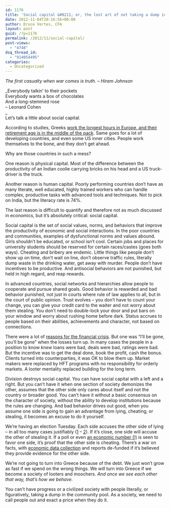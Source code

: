 ```yaml
---
id: 1176
title: 'Social capital &#8211; or, the lost art of not taking a dump in the community pool'
date: 2012-11-04T20:16:56+00:00
author: Druce Vertes, CFA
layout: post
guid: /?p=1176
permalink: /2012/11/social-capital/
post-views:
  - "4748"
dsq_thread_id:
  - "914054495"
categories:
  - Uncategorized
---
```

_The first casualty when war comes is truth. &#8211; Hiram Johnson_

_Everybody talkin&#8217; to their pockets  
Everybody wants a box of chocolates  
And a long-stemmed rose  
&#8211; Leonard Cohen  
_  
Let&#8217;s talk a little about social capital.

According to studies, Greeks [work the longest hours in Europe, and their retirement age is in the middle of the pack](http://www.newstatesman.com/blogs/world-affairs/2012/05/exploding-myth-feckless-lazy-greeks). Same goes for a lot of developing countries, and even some US inner cities. People work themselves to the bone, and they don&#8217;t get ahead.

Why are those countries in such a mess?  
<!--more-->

  
One reason is physical capital. Most of the difference between the productivity of an Indian coolie carrying bricks on his head and a US truck-driver is the truck.

Another reason is human capital. Poorly performing countries don&#8217;t have as many literate, well educated, highly trained workers who can handle complex, productive tasks with advanced tools and techniques. Not to pick on India, but the literacy rate is 74%.

The last reason is difficult to quantify and therefore not as much discussed in economics, but it&#8217;s absolutely critical: social capital.

Social capital is the set of social values, norms, and behaviors that improve the productivity of economic and social interactions. In the poor countries and communities, examples of dysfunctional norms and values abound. Girls shouldn&#8217;t be educated, or school isn&#8217;t cool. Certain jobs and places for university students should be reserved for certain races/castes (goes both ways). Cheating and bribery are endemic. Little things like people don&#8217;t show up on time, don&#8217;t wait on line, don&#8217;t observe traffic rules, literally dump waste in the drinking water, get away with murder. People don&#8217;t have incentives to be productive. And antisocial behaviors are not punished, but held in high regard, and reap rewards.

In advanced countries, social networks and hierarchies allow people to cooperate and pursue shared goals. Good behavior is rewarded and bad behavior punished, not just in courts where rule of law applies to all, but in the court of public opinion. Trust evolves &#8211; you don&#8217;t have to count your change, you can give your credit card to the waiter and not worry about them stealing. You don&#8217;t need to double-lock your door and put bars on your window and worry about rushing home before dark. Status accrues to people based on their abilities, achievements and character, not based on connections.

There were a lot of [reasons for the financial crisis](/2011/07/fannie-freddie-and-the-financial-crisis/). But one was &#8220;I&#8217;ll be gone, you&#8217;ll be gone&#8221; when the losses turn up. In many cases the people in a position to know _knew_ loans were bad, deals were bad, ratings were bad. But the incentive was to get the deal done, book the profit, cash the bonus. Clients turned into counterparties, it was OK to blow them up. Market makers were replaced by HFT programs with no responsibility for orderly markets. A looter mentality replaced building for the long term.

Division destroys social capital. You can have social capital with a left and a right. But you can&#8217;t have it when one section of society demonizes the other, assumes that the other side only cares about itself and not the country or broader good. You can&#8217;t have it without a basic consensus on the character of society, without the ability to develop institutions because the rules are changing. And bad behavior drives out good, when you assume one side is going to gain an advantage from lying, cheating, or stealing, it becomes an excuse to do it yourself.

We&#8217;re having an election Tuesday. Each side accuses the other side of lying &#8211; in all too many cases justifiably ([1](http://maddowblog.msnbc.com/mendacity) &#8211; [2](http://www.politico.com/news/stories/0912/81212.html)). If it&#8217;s close, one side will accuse the other of stealing it. If a poll or even [an economic number (!)](http://online.wsj.com/article/SB10000872396390444897304578046260406091012.html) is seen to favor one side, it&#8217;s proof that the other side is cheating. There&#8217;s a war on facts, with [economic data collection](http://directorsblog.blogs.census.gov/2012/05/11/a-future-without-key-social-and-economic-statistics-for-the-country/) and reports de-funded if it&#8217;s believed they provide evidence for the other side.

We&#8217;re not going to turn into Greece because of the debt. We just won&#8217;t grow as fast if we spend on the wrong things. We _will_ turn into Greece if we become a society of looters and moochers. _And once we see each other that way, that&#8217;s how we behave._

You can&#8217;t have progress or a civilized society with people literally, or figuratively, taking a dump in the community pool. As a society, we need to call people out and exact a price when they do it.